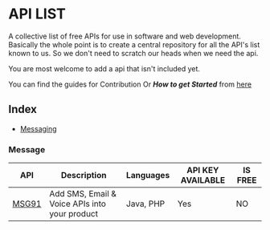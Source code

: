 # API LIST

A collective list of free APIs for use in software and web development.
Basically the whole point is to create a central repository for all the API's list known to us.
So we don't need to scratch our heads when we need the api.

You are most welcome to add a api that isn't included yet.

You can find the guides for Contribution Or ***How to get Started*** from [here](CONTRIBUTING.md)

## Index

* [Messaging](#message)

### Message
API | Description | Languages | API KEY AVAILABLE | IS FREE
|---|---|---|---|---|
| [MSG91](/messaging/msg91/) | Add SMS, Email & Voice APIs into your product | Java, PHP | Yes | NO |
